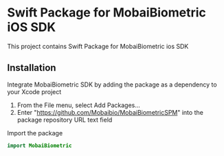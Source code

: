 # Swift Package for MobaiBiometric iOS SDK

This project contains Swift Package for MobaiBiometric ios SDK

## Installation

Integrate MobaiBiometric SDK by adding the package as a dependency to your Xcode project 

1. From the File menu, select Add Packages...
2. Enter "https://github.com/Mobaibio/MobaiBiometricSPM" into the package repository URL text field

Import the package

```swift
import MobaiBiometric 
```

